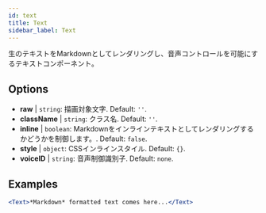 ```yaml
---
id: text 
title: Text
sidebar_label: Text
---
```


生のテキストをMarkdownとしてレンダリングし、音声コントロールを可能にするテキストコンポーネント。

## Options

* __raw__ | `string`: 描画対象文字. Default: `''`.
* __className__ | `string`: クラス名. Default: `''`.
* __inline__ | `boolean`: Markdownをインラインテキストとしてレンダリングするかどうかを制御します。. Default: `false`.
* __style__ | `object`: CSSインラインスタイル. Default: `{}`.
* __voiceID__ | `string`: 音声制御識別子. Default: `none`.


## Examples

```jsx live
<Text>*Markdown* formatted text comes here...</Text>
```



